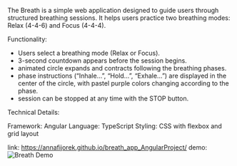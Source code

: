 The Breath is a simple web application designed to guide users through structured breathing sessions. It helps users practice two breathing modes: Relax (4-4-6) and Focus (4-4-4).

Functionality:
- Users select a breathing mode (Relax or Focus).
- 3-second countdown appears before the session begins.
- animated circle expands and contracts following the breathing phases.
- phase instructions (“Inhale…”, “Hold…”, “Exhale…”) are displayed in the center of the circle, with pastel purple colors changing according to the phase.
- session can be stopped at any time with the STOP button.

Technical Details:

Framework: Angular
Language: TypeScript
Styling: CSS with flexbox and grid layout

link: https://annafijorek.github.io/breath_app_AngularProject/
demo: ![Breath Demo](app_demo.gif)
